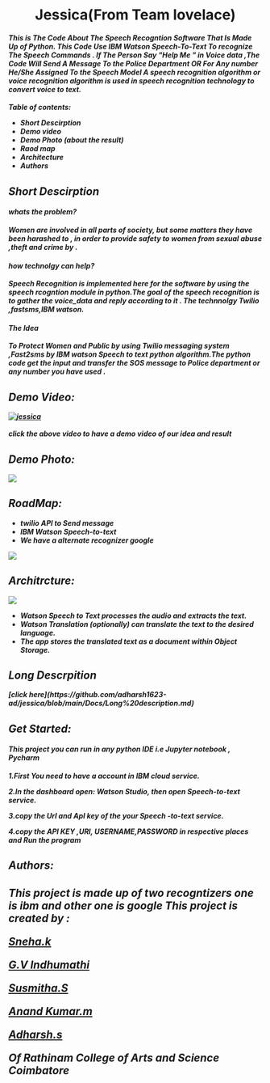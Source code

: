<b><h1 align="center">Jessica(From Team lovelace)</h1><b>

<i><h4>This is The Code About The Speech Recogntion Software That Is Made  Up of Python. This Code Use IBM Watson Speech-To-Text To recognize The Speech Commands .
If The Person Say "Help Me " in Voice data ,The Code Will Send A Message To the Police Department OR For  Any number He/She Assigned To the Speech Model
A speech recognition algorithm or voice recognition algorithm is used in speech recognition technology to convert voice to text.</h4><i>

        
        
        
Table of contents:
* Short Descirption
* Demo video
* Demo Photo (about the result)
* Raod map
* Architecture
* Authors
       
        
        
<h2 align="left">Short Descirption</h2>
        <h4 align= "left">whats the problem?</h4>
        Women are involved in all parts of society, but some matters they have been harashed  to , in order to provide safety to women from sexual abuse ,theft and  crime by .
         <h4 align= "left">how technolgy can help?</h4>
          Speech Recognition  is implemented here for the software by using the speech rcogntion module in python.The goal of the speech recognition is to gather the voice_data and reply according to it . The technnolgy Twilio ,fastsms,IBM watson.
        <h4 align= "left">The Idea</h4>
         To Protect Women and Public by using Twilio messaging system ,Fast2sms by IBM watson Speech to text python algorithm.The python code  get the input and transfer the SOS message to Police department or any number you have used .
 
<h2 align="left" >Demo Video:</h2>
        
        
[![jessica](https://img.youtube.com/vi/hmlqSHL0nSQ/0.jpg)](https://www.youtube.com/watch?v=hmlqSHL0nSQ)</br>  
click the above video to have a demo video of our idea and result











<h2 align="left" >Demo Photo:</h2> 
        
        
![]( Demo%20Photo/jessica.png)

<h2 align="left" >RoadMap:</h2> 
  

* twilio API to Send message
* IBM Watson Speech-to-text
* We have a alternate recognizer google
       
        
![]( Demo%20Photo/RoadMap.jpeg)

<h2 align="left" >Architrcture:</h2>
        
![]( Demo%20Photo/Architecture.jpeg)
* Watson Speech to Text processes the audio and extracts the text.
* Watson Translation (optionally) can translate the text to the desired language.
* The app stores the translated text as a document within Object Storage.
	
 <h2 align="left" >Long Descrpition</h2> 
[click here](https://github.com/adharsh1623-ad/jessica/blob/main/Docs/Long%20description.md)
	
 <h2 align="left" >Get Started:</h2> 
        <h4>This project you can run in any python IDE i.e Jupyter notebook , Pycharm</h4>
 1.First You need to have a account in IBM cloud service. 
        
 2.In the dashboard open: Watson Studio, then open Speech-to-text service. 
        
 3.copy the Url and ApI key of the your Speech -to-text service.
        
 4.copy the API KEY ,URl, USERNAME,PASSWORD in respective places and Run the program
        
  
<h2 align="left" >Authors:<h2>

This project is made up of two recogntizers one is ibm and other one is google
This project is created by :

[Sneha.k](https://github.com/Sneha-creat)
	
[G.V Indhumathi](https://github.com/indhu2003)
	
[Susmitha.S](https://github.com/Susmitha23)
	
	
[Anand Kumar.m](https://github.com/anand2712-del)
	
[Adharsh.s](https://github.com/adharsh1623-ad)
	
Of Rathinam College of Arts and Science Coimbatore
